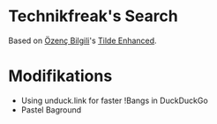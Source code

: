 
# Technikfreak's Search

Based on [Özenç Bilgili](https://github.com/ozencb)'s [Tilde Enhanced](https://github.com/ozencb/tilde-enhanced).

# Modifikations
- Using unduck.link for faster !Bangs in DuckDuckGo
- Pastel Baground

